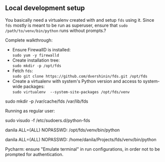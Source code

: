 ## Local development setup

You basically need a virtualenv created with and setup `fds` using it.
Since `fds` mostly is meant to be run as superuser, ensure that `sudo /path/to/venv/bin/python` runs without prompts.?

Complete walkthrough:

* Ensure FirewallD is installed:  
`sudo yum -y firewalld`
* Create installation tree:  
`sudo mkdir -p /opt/fds`
* Fetch `fds`:  
`sudo git clone https://github.com/dvershinin/fds.git /opt/fds`
* Create a virtualenv with system's Python version and access to system-wide packages:   
`sudo virtualenv  --system-site-packages /opt/fds/venv`


sudo mkdir -p /var/cache/fds /var/lib/fds


Running as regular user:

sudo visudo -f /etc/sudoers.d/python-fds

danila ALL=(ALL) NOPASSWD: /opt/fds/venv/bin/python

danila ALL=(ALL) NOPASSWD: /home/danila/Projects/fds/venv/bin/python

Pycharm: ensure "Emulate terminal" in run configurations, in order not to be prompted for authentication.
